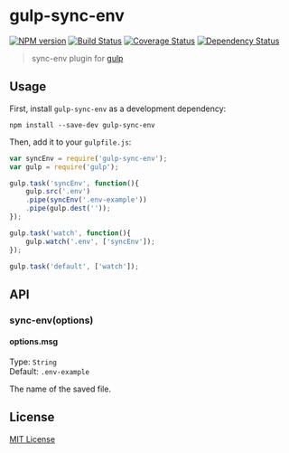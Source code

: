 # gulp-sync-env
[![NPM version][npm-image]][npm-url] [![Build Status][travis-image]][travis-url]  [![Coverage Status][coveralls-image]][coveralls-url] [![Dependency Status][depstat-image]][depstat-url]

> sync-env plugin for [gulp](https://github.com/wearefractal/gulp)

## Usage

First, install `gulp-sync-env` as a development dependency:

```shell
npm install --save-dev gulp-sync-env
```

Then, add it to your `gulpfile.js`:

```javascript
var syncEnv = require('gulp-sync-env');
var gulp = require('gulp');

gulp.task('syncEnv', function(){
    gulp.src('.env')
    .pipe(syncEnv('.env-example'))
    .pipe(gulp.dest(''));
});

gulp.task('watch', function(){
    gulp.watch('.env', ['syncEnv']);
});

gulp.task('default', ['watch']);
```

## API

### sync-env(options)

#### options.msg
Type: `String`  
Default: `.env-example`

The name of the saved file.


## License

[MIT License](http://en.wikipedia.org/wiki/MIT_License)

[npm-url]: https://npmjs.org/package/gulp-sync-env
[npm-image]: https://badge.fury.io/js/gulp-sync-env.png

[travis-url]: http://travis-ci.org/303k/gulp-sync-env
[travis-image]: https://secure.travis-ci.org/303k/gulp-sync-env.png?branch=master

[coveralls-url]: https://coveralls.io/r/303k/gulp-sync-env
[coveralls-image]: https://coveralls.io/repos/303k/gulp-sync-env/badge.png

[depstat-url]: https://david-dm.org/303k/gulp-sync-env
[depstat-image]: https://david-dm.org/303k/gulp-sync-env.png

